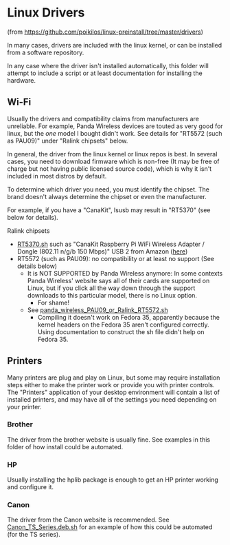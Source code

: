 # Linux Drivers
(from <https://github.com/poikilos/linux-preinstall/tree/master/drivers>)

In many cases, drivers are included with the linux kernel, or can be installed from a software repository.

In any case where the driver isn't installed automatically, this folder will attempt to include a script or at least documentation for installing the hardware.

## Wi-Fi
Usually the drivers and compatibility claims from manufacturers are unreliable. For example, Panda Wireless devices are touted as very good for linux, but the *one* model I bought didn't work. See details for "RT5572 (such as PAU09)" under "Ralink chipsets" below.

In general, the driver from the linux kernel or linux repos is best. In several cases, you need to download firmware which is non-free (It may be free of charge but not having public licensed source code), which is why it isn't included in most distros by default. 

To determine which driver you need, you must identify the chipset. The brand doesn't always determine the chipset or even the manufacturer.

For example, if you have a "CanaKit", lsusb may result in "RT5370" (see below for details).

Ralink chipsets
* [RT5370.sh](RT5370.sh) such as "CanaKit Raspberry Pi WiFi Wireless Adapter / Dongle (802.11 n/g/b 150 Mbps)" USB 2 from Amazon ([here](https://www.amazon.com/gp/product/B00GFAN498/ref=ppx_yo_dt_b_search_asin_title?ie=UTF8&psc=1))
* RT5572 (such as PAU09): no compatibility or at least no support (See details below)
  * It is NOT SUPPORTED by Panda Wireless anymore: In some contexts Panda Wireless' website says all of their cards are supported on Linux, but if you click all the way down through the support downloads to this particular model, there is no Linux option.
    * For shame!
  * See [panda_wireless_PAU09_or_Ralink_RT5572.sh](panda_wireless_PAU09_or_Ralink_RT5572.sh)
    * Compiling it doesn't work on Fedora 35, apparently because the kernel headers on the Fedora 35 aren't configured correctly. Using documentation to construct the sh file didn't help on Fedora 35.

## Printers
Many printers are plug and play on Linux, but some may require installation steps either to make the printer work or provide you with printer controls. The "Printers" application of your desktop environment will contain a list of installed printers, and may have all of the settings you need depending on your printer.

### Brother
The driver from the brother website is usually fine. See examples in this folder of how install could be automated.

### HP
Usually installing the hplib package is enough to get an HP printer working and configure it.

### Canon
The driver from the Canon website is recommended. See [Canon_TS_Series.deb.sh](Canon_TS_Series.deb.sh) for an example of how this could be automated (for the TS series).
